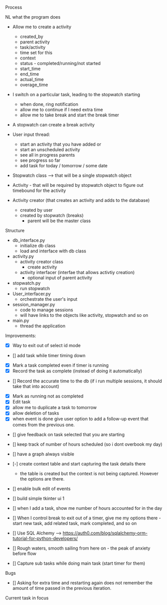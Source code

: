 Process

NL what the program does
- Allow me to create a activity
  - created_by
  - parent activity 
  - task/activity 
  - time set for this 
  - context
  - status - completed/running/not started
  - start_time
  - end_time
  - actual_time
  - overage_time
- I switch on a particular task, leading to the stopwatch starting 
  - when done, ring notification
  - allow me to continue if I need extra time
  - allow me to take break and start the break timer
- A stopwatch can create a break activity 
- User input thread:
  - start an activity that you have added or
  - start an unscheduled activity
  - see all in progress parents
  - see progress so far
  - add task for today  / tomorrow / some date 


- Stopwatch class --> that will be a single stopwatch object
- Activity - that will be required by stopwatch object to figure out timebound for the activity
- Activity creator (that creates an activity and adds to the database)
  - created by user 
  - created by stopwatch (breaks)
    - parent will be the master class 

Structure
- db_interface.py 
  - initialize db class
  - load and interface with db class 
- activity.py
  - activity creator class
    - create activity 
  - activity interfacer (interfae that allows activtiy creation)
    - optional input of parent activity 
- stopwatch.py
  - run stopwatch 
- User_interfacer.py
  - orchestrate the user's input
- session_manager.py
  - code to manage sessions
  - will have links to the objects like activity, stopwatch and so on
- main.py
  - thread the application 



Improvements:
- [x] Way to exit out of select id mode 
- [] add task while timer timing down 
- [x] Mark a task completed even if timer is running
- [x] Record the task as complete (instead of doing it automatically)
- [] Record the accurate time to the db (if i run multiple sessions, it should take that into account)
- [x] Mark as running not as completed
- [x] Edit task 
- [x] allow me to duplicate a task to tomorrow
- [x] allow deletion of tasks
- [x] when event is done give user option to add a follow-up event that comes from the previous one. 
- [] give feedback on task selected that you are starting
- [] keep track of number of hours scheduled (so i dont overbook my day)
- [] have a graph always visible 
- [-] create context table and start capturing the task details there
    - the table is created but the context is not being captured. However the options are there.
- [] enable bulk edit of events
- [] build simple tkinter ui 1

- [] when I add a task, show me number of hours accounted for in the day
- [] When I control break to exit out of a timer, give me my options there - start new task, add related task, mark completed, and so on
- [] Use SQL Alchemy --> https://auth0.com/blog/sqlalchemy-orm-tutorial-for-python-developers/
- [] Rough waters, smooth sailing from here on - the peak of anxiety before flow
- [] Capture sub tasks while doing main task (start timer for them)

Bugs
- [] Asking for extra time and restarting again does not remember the amount of time passed in the previous iteration.

Current task in focus